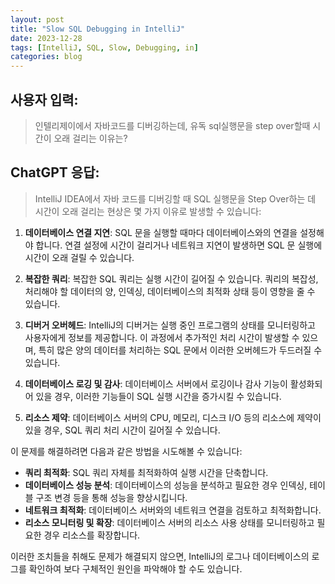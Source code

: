 ```yaml
---
layout: post
title: "Slow SQL Debugging in IntelliJ"
date: 2023-12-28
tags: [IntelliJ, SQL, Slow, Debugging, in]
categories: blog
---
```


## 사용자 입력:
> 인텔리제이에서 자바코드를 디버깅하는데, 유독 sql실행문을 step over할때 시간이 오래 걸리는 이유는?

## ChatGPT 응답:
> IntelliJ IDEA에서 자바 코드를 디버깅할 때 SQL 실행문을 Step Over하는 데 시간이 오래 걸리는 현상은 몇 가지 이유로 발생할 수 있습니다:

1. **데이터베이스 연결 지연**: SQL 문을 실행할 때마다 데이터베이스와의 연결을 설정해야 합니다. 연결 설정에 시간이 걸리거나 네트워크 지연이 발생하면 SQL 문 실행에 시간이 오래 걸릴 수 있습니다.

2. **복잡한 쿼리**: 복잡한 SQL 쿼리는 실행 시간이 길어질 수 있습니다. 쿼리의 복잡성, 처리해야 할 데이터의 양, 인덱싱, 데이터베이스의 최적화 상태 등이 영향을 줄 수 있습니다.

3. **디버거 오버헤드**: IntelliJ의 디버거는 실행 중인 프로그램의 상태를 모니터링하고 사용자에게 정보를 제공합니다. 이 과정에서 추가적인 처리 시간이 발생할 수 있으며, 특히 많은 양의 데이터를 처리하는 SQL 문에서 이러한 오버헤드가 두드러질 수 있습니다.

4. **데이터베이스 로깅 및 감사**: 데이터베이스 서버에서 로깅이나 감사 기능이 활성화되어 있을 경우, 이러한 기능들이 SQL 실행 시간을 증가시킬 수 있습니다.

5. **리소스 제약**: 데이터베이스 서버의 CPU, 메모리, 디스크 I/O 등의 리소스에 제약이 있을 경우, SQL 쿼리 처리 시간이 길어질 수 있습니다.

이 문제를 해결하려면 다음과 같은 방법을 시도해볼 수 있습니다:

- **쿼리 최적화**: SQL 쿼리 자체를 최적화하여 실행 시간을 단축합니다.
- **데이터베이스 성능 분석**: 데이터베이스의 성능을 분석하고 필요한 경우 인덱싱, 테이블 구조 변경 등을 통해 성능을 향상시킵니다.
- **네트워크 최적화**: 데이터베이스 서버와의 네트워크 연결을 검토하고 최적화합니다.
- **리소스 모니터링 및 확장**: 데이터베이스 서버의 리소스 사용 상태를 모니터링하고 필요한 경우 리소스를 확장합니다.

이러한 조치들을 취해도 문제가 해결되지 않으면, IntelliJ의 로그나 데이터베이스의 로그를 확인하여 보다 구체적인 원인을 파악해야 할 수도 있습니다.

